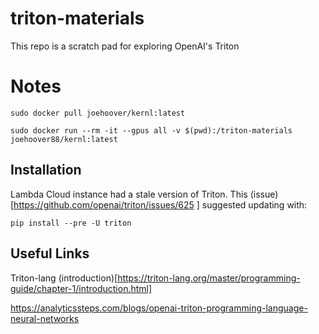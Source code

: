 # triton-materials
This repo is a scratch pad for exploring OpenAI's Triton

# Notes

```
sudo docker pull joehoover/kernl:latest

sudo docker run --rm -it --gpus all -v $(pwd):/triton-materials joehoover88/kernl:latest
```

## Installation

Lambda Cloud instance had a stale version of Triton. This (issue)[https://github.com/openai/triton/issues/625
] suggested updating with: 

```
pip install --pre -U triton
```

## Useful Links

Triton-lang (introduction)[https://triton-lang.org/master/programming-guide/chapter-1/introduction.html]

https://analyticssteps.com/blogs/openai-triton-programming-language-neural-networks